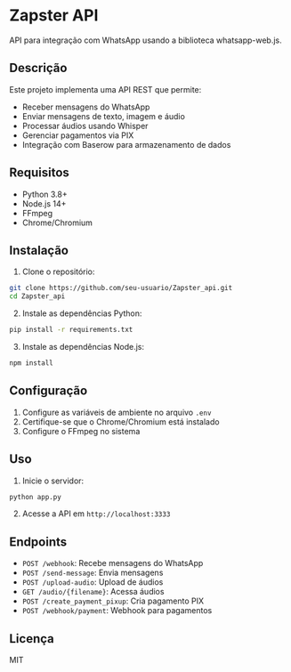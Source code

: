 # Zapster API

API para integração com WhatsApp usando a biblioteca whatsapp-web.js.

## Descrição

Este projeto implementa uma API REST que permite:
- Receber mensagens do WhatsApp
- Enviar mensagens de texto, imagem e áudio
- Processar áudios usando Whisper
- Gerenciar pagamentos via PIX
- Integração com Baserow para armazenamento de dados

## Requisitos

- Python 3.8+
- Node.js 14+
- FFmpeg
- Chrome/Chromium

## Instalação

1. Clone o repositório:
```bash
git clone https://github.com/seu-usuario/Zapster_api.git
cd Zapster_api
```

2. Instale as dependências Python:
```bash
pip install -r requirements.txt
```

3. Instale as dependências Node.js:
```bash
npm install
```

## Configuração

1. Configure as variáveis de ambiente no arquivo `.env`
2. Certifique-se que o Chrome/Chromium está instalado
3. Configure o FFmpeg no sistema

## Uso

1. Inicie o servidor:
```bash
python app.py
```

2. Acesse a API em `http://localhost:3333`

## Endpoints

- `POST /webhook`: Recebe mensagens do WhatsApp
- `POST /send-message`: Envia mensagens
- `POST /upload-audio`: Upload de áudios
- `GET /audio/{filename}`: Acessa áudios
- `POST /create_payment_pixup`: Cria pagamento PIX
- `POST /webhook/payment`: Webhook para pagamentos

## Licença

MIT 